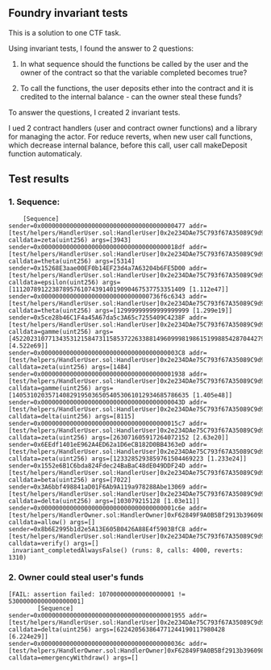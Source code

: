 ## Foundry invariant tests

This is a solution to one CTF task.

Using invariant tests, I found the answer to 2 questions:
1. In what sequence should the functions be called by the user and the owner of the contract so that the variable completed becomes true?

2. To call the functions, the user deposits ether into the contract and it is credited to the internal balance - can the owner steal these funds?

To answer the questions, I created 2 invariant tests.

I  ued 2 contract handlers (user and contract owner functions) and a library for managing the actor. For reduce reverts, when new user call functions, which decrease internal balance, before this call, user call makeDeposit function automaticaly.


## Test results

### 1. Sequence: 
```solidity
    [Sequence]
sender=0x0000000000000000000000000000000000000477 addr=[test/helpers/HandlerUser.sol:HandlerUser]0x2e234DAe75C793f67A35089C9d99245E1C58470b calldata=zeta(uint256) args=[3943]
sender=0x00000000000000000000000000000000000018df addr=[test/helpers/HandlerUser.sol:HandlerUser]0x2e234DAe75C793f67A35089C9d99245E1C58470b calldata=theta(uint256) args=[5314]
sender=0x15268E3aae00EF0b14EF23d4a7A63204b6FE5D00 addr=[test/helpers/HandlerUser.sol:HandlerUser]0x2e234DAe75C793f67A35089C9d99245E1C58470b calldata=epsilon(uint256) args=[111207891223878957610743914019090467537753351409 [1.112e47]]
sender=0x000000000000000000000000000000736f6c6343 addr=[test/helpers/HandlerUser.sol:HandlerUser]0x2e234DAe75C793f67A35089C9d99245E1C58470b calldata=theta(uint256) args=[12999999999999999999 [1.299e19]]
sender=0x5ce28b46C1F4a45A67da5c3A65c7255409C4238F addr=[test/helpers/HandlerUser.sol:HandlerUser]0x2e234DAe75C793f67A35089C9d99245E1C58470b calldata=gamme(uint256) args=[4522023107713435312158473115853722633881496099981986151998854287044279 [4.522e69]]
sender=0x00000000000000000000000000000000000003C8 addr=[test/helpers/HandlerUser.sol:HandlerUser]0x2e234DAe75C793f67A35089C9d99245E1C58470b calldata=zeta(uint256) args=[1484]
sender=0x0000000000000000000000000000000000001938 addr=[test/helpers/HandlerUser.sol:HandlerUser]0x2e234DAe75C793f67A35089C9d99245E1C58470b calldata=gamme(uint256) args=[1405310203571408291950365054053061012934685786635 [1.405e48]]
sender=0x000000000000000000000000000000000000043D addr=[test/helpers/HandlerUser.sol:HandlerUser]0x2e234DAe75C793f67A35089C9d99245E1C58470b calldata=delta(uint256) args=[8115]
sender=0x00000000000000000000000000000000000015c7 addr=[test/helpers/HandlerUser.sol:HandlerUser]0x2e234DAe75C793f67A35089C9d99245E1C58470b calldata=zeta(uint256) args=[263071605917264072152 [2.63e20]]
sender=0x6EEdf1401eE962A4ED62a1D6eCB182D0BB4363eD addr=[test/helpers/HandlerUser.sol:HandlerUser]0x2e234DAe75C793f67A35089C9d99245E1C58470b calldata=zeta(uint256) args=[1233285293859761504469223 [1.233e24]]
sender=0x1552e6B1C6bda824Fdec24BaBaC48dE049DDF24D addr=[test/helpers/HandlerUser.sol:HandlerUser]0x2e234DAe75C793f67A35089C9d99245E1C58470b calldata=beta(uint256) args=[7022]
sender=0x3A6bbf498841aD01F6Ab9A119a978288Abe13069 addr=[test/helpers/HandlerUser.sol:HandlerUser]0x2e234DAe75C793f67A35089C9d99245E1C58470b calldata=delta(uint256) args=[103079215128 [1.03e11]]
sender=0x0000000000000000000000000000000000001c6e addr=[test/helpers/HandlerOwner.sol:HandlerOwner]0xF62849F9A0B5Bf2913b396098F7c7019b51A820a calldata=allow() args=[]
sender=0x8b6E2995b1d2e5A13E605B0426A88E4f5903BfC8 addr=[test/helpers/HandlerUser.sol:HandlerUser]0x2e234DAe75C793f67A35089C9d99245E1C58470b calldata=verify() args=[]
 invariant_completedAlwaysFalse() (runs: 8, calls: 4000, reverts: 1310)
 ```

###  2. Owner could steal user's funds
```solidity
[FAIL: assertion failed: 107000000000000000001 != 53000000000000000001]
        [Sequence]
sender=0x0000000000000000000000000000000000001955 addr=[test/helpers/HandlerUser.sol:HandlerUser]0x2e234DAe75C793f67A35089C9d99245E1C58470b calldata=delta(uint256) args=[622420563864771244190117980428 [6.224e29]]
sender=0x000000000000000000000000000000000000036c addr=[test/helpers/HandlerOwner.sol:HandlerOwner]0xF62849F9A0B5Bf2913b396098F7c7019b51A820a calldata=emergencyWithdraw() args=[]
```